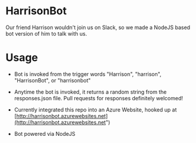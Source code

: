 # HarrisonBot
Our friend Harrison wouldn't join us on Slack, so we made a NodeJS based bot version of him to talk with us.

# Usage
* Bot is invoked from the trigger words "Harrison", "harrison", "HarrisonBot", or "harrisonbot"
* Anytime the bot is invoked, it returns a random string from the responses.json file. Pull requests for responses definitely welcomed!
* Currently integrated this repo into an Azure Website, hooked up at [http://harrisonbot.azurewebsites.net](http://harrisonbot.azurewebsites.net")

* Bot powered via NodeJS
